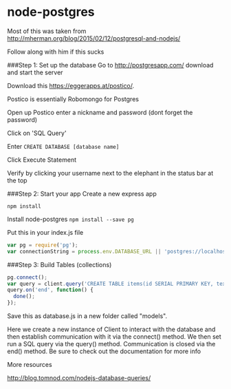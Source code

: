 # node-postgres
Most of this was taken from http://mherman.org/blog/2015/02/12/postgresql-and-nodejs/

Follow along with him if this sucks 

###Step 1: Set up the database
Go to http://postgresapp.com/ download and start the server

Download this https://eggerapps.at/postico/.

Postico is essentially Robomongo for Postgres

Open up Postico enter a nickname and password (dont forget the password)

Click on 'SQL Query'

Enter ```CREATE DATABASE [database name]```

Click Execute Statement

Verify by clicking your username next to the elephant in the status bar at the top

###Step 2: Start your app
Create a new express app

```npm install```

Install node-postgres
```npm install --save pg```

Put this in your index.js file

```javascript
var pg = require('pg');
var connectionString = process.env.DATABASE_URL || 'postgres://localhost:5432/[YOUR-DATABASE-NAME]';
```

###Step 3: Build Tables (collections)

```javascript
pg.connect();
var query = client.query('CREATE TABLE items(id SERIAL PRIMARY KEY, text VARCHAR(40) not null, complete BOOLEAN)');
query.on('end', function() {
  done();
});
```

Save this as database.js in a new folder called "models".

Here we create a new instance of Client to interact with the database and then establish communication with it via the connect() method. We then set run a SQL query via the query() method. Communication is closed via the end() method. Be sure to check out the documentation for more info


More resources

http://blog.tomnod.com/nodejs-database-queries/
